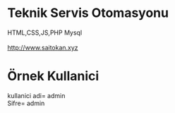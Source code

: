 # Teknik Servis Otomasyonu
HTML,CSS,JS,PHP
Mysql
<br>
<br>
http://www.saitokan.xyz
# Örnek Kullanici
kullanici adi= admin 
<br>
Sifre= admin
